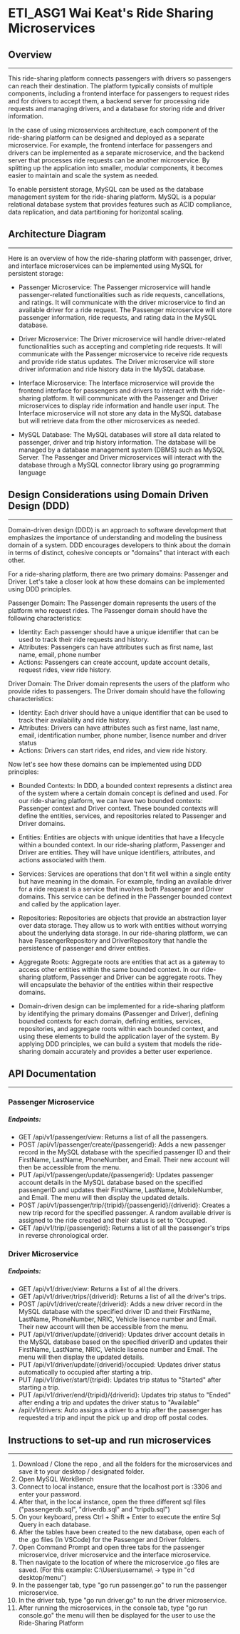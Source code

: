 # ETI_ASG1 Wai Keat's Ride Sharing Microservices

## Overview
*** 
This ride-sharing platform connects passengers with drivers so passengers can reach their destination. The platform typically consists of multiple components, including a frontend interface for passengers to request rides and for drivers to accept them, a backend server for processing ride requests and managing drivers, and a database for storing ride and driver information.

In the case of using microservices architecture, each component of the ride-sharing platform can be designed and deployed as a separate microservice. For example, the frontend interface for passengers and drivers can be implemented as a separate microservice, and the backend server that processes ride requests can be another microservice. By splitting up the application into smaller, modular components, it becomes easier to maintain and scale the system as needed.

To enable persistent storage, MySQL can be used as the database management system for the ride-sharing platform. MySQL is a popular relational database system that provides features such as ACID compliance, data replication, and data partitioning for horizontal scaling.

## Architecture Diagram
*** 

Here is an overview of how the ride-sharing platform with passenger, driver, and interface microservices can be implemented using MySQL for persistent storage:

* Passenger Microservice:
The Passenger microservice will handle passenger-related functionalities such as ride requests, cancellations, and ratings. It will communicate with the driver microservice to find an available driver for a ride request. The Passenger microservice will store passenger information, ride requests, and rating data in the MySQL database.

* Driver Microservice:
The Driver microservice will handle driver-related functionalities such as accepting and completing ride requests. It will communicate with the Passenger microservice to receive ride requests and provide ride status updates. The Driver microservice will store driver information and ride history data in the MySQL database.

* Interface Microservice:
The Interface microservice will provide the frontend interface for passengers and drivers to interact with the ride-sharing platform. It will communicate with the Passenger and Driver microservices to display ride information and handle user input. The Interface microservice will not store any data in the MySQL database but will retrieve data from the other microservices as needed.

* MySQL Database:
The MySQL databases will store all data related to passenger, driver and trip history information. The database will be managed by a database management system (DBMS) such as MySQL Server. The Passenger and Driver microservices will interact with the database through a MySQL connector library using go programming language

## Design Considerations using Domain Driven Design (DDD)
*** 
Domain-driven design (DDD) is an approach to software development that emphasizes the importance of understanding and modeling the business domain of a system. DDD encourages developers to think about the domain in terms of distinct, cohesive concepts or "domains" that interact with each other.

For a ride-sharing platform, there are two primary domains: Passenger and Driver. Let's take a closer look at how these domains can be implemented using DDD principles.

Passenger Domain:
The Passenger domain represents the users of the platform who request rides. The Passenger domain should have the following characteristics:
* Identity: Each passenger should have a unique identifier that can be used to track their ride requests and history.
* Attributes: Passengers can have attributes such as first name, last name, email, phone number 
* Actions: Passengers can create account, update account details, request rides, view ride history.

Driver Domain:
The Driver domain represents the users of the platform who provide rides to passengers. The Driver domain should have the following characteristics:

* Identity: Each driver should have a unique identifier that can be used to track their availability and ride history.
* Attributes: Drivers can have attributes such as first name, last name, email, identification number, phone number, lisence number and driver status
* Actions: Drivers can start rides, end rides, and view ride history.

Now let's see how these domains can be implemented using DDD principles:

* Bounded Contexts:
In DDD, a bounded context represents a distinct area of the system where a certain domain concept is defined and used. For our ride-sharing platform, we can have two bounded contexts: Passenger context and Driver context. These bounded contexts will define the entities, services, and repositories related to Passenger and Driver domains.

* Entities:
Entities are objects with unique identities that have a lifecycle within a bounded context. In our ride-sharing platform, Passenger and Driver are entities. They will have unique identifiers, attributes, and actions associated with them.

* Services:
Services are operations that don't fit well within a single entity but have meaning in the domain. For example, finding an available driver for a ride request is a service that involves both Passenger and Driver domains. This service can be defined in the Passenger bounded context and called by the application layer.

* Repositories:
Repositories are objects that provide an abstraction layer over data storage. They allow us to work with entities without worrying about the underlying data storage. In our ride-sharing platform, we can have PassengerRepository and DriverRepository that handle the persistence of passenger and driver entities.

* Aggregate Roots:
Aggregate roots are entities that act as a gateway to access other entities within the same bounded context. In our ride-sharing platform, Passenger and Driver can be aggregate roots. They will encapsulate the behavior of the entities within their respective domains.

* Domain-driven design can be implemented for a ride-sharing platform by identifying the primary domains (Passenger and Driver), defining bounded contexts for each domain, defining entities, services, repositories, and aggregate roots within each bounded context, and using these elements to build the application layer of the system. By applying DDD principles, we can build a system that models the ride-sharing domain accurately and provides a better user experience.

## API Documentation
*** 
### Passenger Microservice

##### Endpoints:
* GET /api/v1/passenger/view: Returns a list of all the passengers.
* POST /api/v1/passenger/create/{passengerid}: Adds a new passenger record in the MySQL database with the specified passenger ID and their FirstName, LastName, PhoneNumber, and Email. Their new account will then be accessible from the menu.
* PUT /api/v1/passenger/update/{passengerid}: Updates passenger account details in the MySQL database based on the specified passengerID and updates their FirstName, LastName, MobileNumber, and Email. The menu will then display the updated details.
* POST /api/v1/passenger/trip/{tripid}/{passengerid}/{driverid}: Creates a new trip record for the specified passenger. A random available driver is assigned to the ride created and their status is set to 'Occupied.
* GET /api/v1/trip/{passengerid}: Returns a list of all the passenger's trips in reverse chronological order.

### Driver Microservice

##### Endpoints:
* GET /api/v1/driver/view: Returns a list of all the drivers.
* GET /api/v1/driver/trips/{driverid}: Returns a list of all the driver's trips.
* POST /api/v1/driver/create/{driverid}: Adds a new driver record in the MySQL database with the specified driver ID and their FirstName, LastName, PhoneNumber, NRIC, Vehicle lisence number and Email. Their new account will then be accessible from the menu.
* PUT /api/v1/driver/update/{driverid}: Updates driver account details in the MySQL database based on the specified driverID and updates their FirstName, LastName, NRIC, Vehicle lisence number and Email. The menu will then display the updated details.
* PUT /api/v1/driver/update/{driverid}/occupied: Updates driver status automatically to occupied after starting a trip.
* PUT /api/v1/driver/start/{tripid}: Updates trip status to "Started" after starting a trip.
* PUT /api/v1/driver/end/{tripid}/{driverid}: Updates trip status to "Ended" after ending a trip and updates the driver status to "Available"
* /api/v1/drivers: Auto assigns a driver to a trip after the passenger has requested a trip and input the pick up and drop off postal codes.

## Instructions to set-up and run microservices
*** 
1. Download / Clone the repo , and all the folders for the microservices and save it to your desktop / designated folder.
3. Open MySQL WorkBench
4. Connect to local instance, ensure that the localhost port is :3306 and enter your password.
5. After that, in the local instance, open the three different sql files ("passengerdb.sql", "driverdb.sql" and "tripdb.sql")
7. On your keyboard, press Ctrl + Shift + Enter to execute the entire Sql Query in each database.
8. After the tables have been created to the new database, open each of the .go files (In VSCode) for the Passenger and Driver folders.
9. Open Command Prompt and open three tabs for the passenger microservice, driver microservice and the interface microservice.
10. Then navigate to the location of where the microservice .go files are saved. (For this example: C:\Users\username\ -> type in "cd desktop/menu")
11. In the passenger tab, type "go run passenger.go" to run the passenger microservice.
12. In the driver tab, type "go run driver.go" to run the driver microservice.
13. After running the microservices, in the console tab, type "go run console.go" the menu will then be displayed for the user to use the Ride-Sharing Platform
